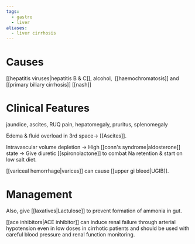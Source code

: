 ```yaml
---
tags:
  - gastro
  - liver
aliases:
  - liver cirrhosis
---
```

# Causes
[[hepatitis viruses|hepatitis B & C]], 
alcohol, 
[[haemochromatosis]] and 
[[primary biliary cirrhosis]]
[[nash]]

# Clinical Features
jaundice, ascites, RUQ pain, hepatomegaly, pruritus, splenomegaly

Edema & fluid overload in 3rd space-> [[Ascites]].

Intravascular volume depletion -> High [[conn's syndrome|aldosterone]] state -> Give diuretic [[spironolactone]] to combat Na retention & start on low salt diet.

[[variceal hemorrhage|varices]] can cause [[upper gi bleed|UGIB]].

# Management
Also, give [[laxatives|Lactulose]] to prevent formation of ammonia in gut.

[[ace inhibitors|ACE inhibitor]] can induce renal failure through arterial hypotension even in low doses in cirrhotic patients and should be used with careful blood pressure and renal function monitoring.